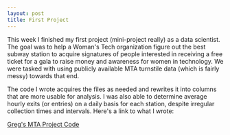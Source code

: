 ```yaml
---
layout: post
title: First Project
---
```


This week I finished my first project (mini-project really) as a data scientist.  The goal was to help a Woman's Tech
organization figure out the best subway station to acquire signatures of people interested in receiving a free ticket
for a gala to raise money and awareness for women in technology.  We were tasked with using publicly available MTA
turnstile data (which is fairly messy) towards that end.  

The code I wrote acquires the files as needed and rewrites it into columns that are more usable for analysis.
I was also able to determine average hourly exits (or entries) on a daily basis for each station, despite irregular
collection times and intervals.  Here's a link to what I wrote:

[Greg's MTA Project Code](https://github.com/GregMFriedman/ds_projects/tree/master/turnstile_data_2015)
